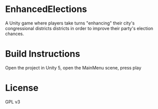 # EnhancedElections
A Unity game where players take turns "enhancing" their city's congressional districts districts in order to improve their party's election chances.

# Build Instructions
Open the project in Unity 5, open the MainMenu scene, press play

# License
GPL v3

